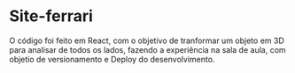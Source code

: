 # Site-ferrari
O código foi feito em React, com o objetivo de tranformar um objeto em 3D para analisar de todos os lados, fazendo a experiência na sala de aula, com objetio de versionamento e Deploy do desenvolvimento.
